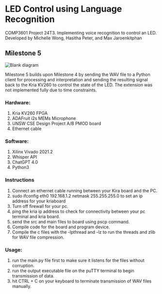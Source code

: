 # LED Control using Language Recognition

COMP3601 Project 24T3. Implementing voice recognition to control an LED. 
Developed by Michelle Wong, Hasitha Peter, and Max Jaroenkitphan


## Milestone 5

![Blank diagram](https://github.com/user-attachments/assets/3ed24ee2-c884-4641-ad82-6464d482d598)

Milestone 5 builds upon Milestone 4 by sending the WAV file to a Python client for processing and interpretation and sending the resulting signal back to the Kria KV260 to control the state of the LED. The extension was not implemented fully due to time constraints.



### Hardware:
1. Kria KV260 FPGA
2. ADAFruit i2s MEMs Microphone
3. UNSW CSE Design Project A/B PMOD board
4. Ethernet cable

### Software:
1. Xilinx Vivado 2021.2
2. Whisper API
3. ChatGPT 4.0
4. Python3


### Instructions 
1. Connect an ethernet cable running between your Kira board and the PC.
2. sudo ifconfig eth0 192.168.1.2 netmask 255.255.255.0 to set an ip address for your kriaboard
3. Turn off firewall for your pc.
4. ping the kria ip address to check for connectivity between your pc terminal and kria board.
5. send the src and main files to board using pscp command.
6. Compile code for the board and program device.
7. Compile the c files with the -lpthread and -lz to run the threads and zlib for WAV file compression.

### Usage:
1. run the main.py file first to make sure it listens for the files without corruption.
2. run the output executable file on the puTTY terminal to begin transmission of data.
3. hit CTRL + C on your keyboard to terminate transmission of WAV files manually.






